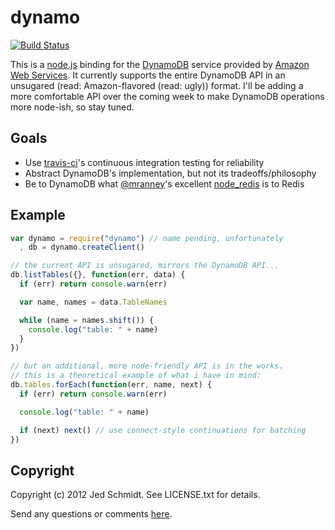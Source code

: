 dynamo
======

[![Build Status](https://secure.travis-ci.org/jed/dynamo.png)][travis]

This is a [node.js][node] binding for the [DynamoDB][dynamo] service provided by [Amazon Web Services][aws]. It currently supports the entire DynamoDB API in an unsugared (read: Amazon-flavored (read: ugly)) format. I'll be adding a more comfortable API over the coming week to make DynamoDB operations more node-ish, so stay tuned.

Goals
-----
- Use [travis-ci][travis]'s continuous integration testing for reliability
- Abstract DynamoDB's implementation, but not its tradeoffs/philosophy
- Be to DynamoDB what [@mranney][mranney]'s excellent [node_redis][node_redis] is to Redis

Example
-------

```javascript
var dynamo = require("dynamo") // name pending, unfortunately
  , db = dynamo.createClient()

// the current API is unsugared, mirrors the DynamoDB API...
db.listTables({}, function(err, data) {
  if (err) return console.warn(err)

  var name, names = data.TableNames

  while (name = names.shift()) {
  	console.log("table: " + name)
  }
})

// but an additional, more node-friendly API is in the works.
// this is a theoretical example of what i have in mind:
db.tables.forEach(function(err, name, next) {
  if (err) return console.warn(err)

  console.log("table: " + name)

  if (next) next() // use connect-style continuations for batching
})
```

Copyright
---------

Copyright (c) 2012 Jed Schmidt. See LICENSE.txt for details.

Send any questions or comments [here][twitter].

[travis]: http://travis-ci.org/jed/dynamo
[node]: http://nodejs.org
[dynamo]: http://docs.amazonwebservices.com/amazondynamodb/latest/developerguide/Introduction.html
[aws]: http://aws.amazon.com
[api]: http://docs.amazonwebservices.com/amazondynamodb/latest/developerguide/operationlist.html
[mranney]: https://github.com/mranney
[node_redis]: https://github.com/mranney/node_redis
[twitter]: http://twitter.com/jedschmidt
